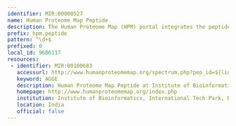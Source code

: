 ```yaml
---
identifier: MIR:00000527
name: Human Proteome Map Peptide
description: The Human Proteome Map (HPM) portal integrates the peptide sequencing result from the draft map of the human proteome project. The project was based on LC-MS/MS by utilizing of high resolution and high accuracy Fourier transform mass spectrometry. The HPM contains direct evidence of translation of a number of protein products derived from human genes, based on peptide identifications of multiple organs/tissues and cell types from individuals with clinically defined healthy tissues. The HPM portal provides data on individual proteins, as well as on individual peptide spectra. This collection references individual peptides through spectra.
prefix: hpm.peptide
pattern: ^\d+$
prefixed: 0
local_id: 9606117
resources:
 - identifier: MIR:00100683
   accessurl: http://www.humanproteomemap.org/spectrum.php?pep_id=${lid}
   keyword: AGGE
   description: Human Proteome Map Peptide at Institute of Bioinformatics (Bangalore)
   homepage: http://www.humanproteomemap.org/index.php
   institution: Institute of Bioinformatics, International Tech Park, Bangalore
   location: India
   official: false
---
```

